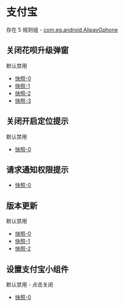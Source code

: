# 支付宝

存在 5 规则组 - [com.eg.android.AlipayGphone](/src/apps/com.eg.android.AlipayGphone.ts)

## 关闭花呗升级弹窗

默认禁用

- [快照-0](https://i.gkd.li/import/12737055)
- [快照-1](https://i.gkd.li/import/13183946)
- [快照-2](https://i.gkd.li/import/12826077)
- [快照-3](https://i.gkd.li/import/12915864)

## 关闭开启定位提示

默认禁用

- [快照-0](https://i.gkd.li/import/12792688)

## 请求通知权限提示

- [快照-0](https://i.gkd.li/import/13194955)

## 版本更新

默认禁用

- [快照-0](https://i.gkd.li/import/13327095)
- [快照-1](https://i.gkd.li/import/13490805)
- [快照-2](https://i.gkd.li/import/13490797)

## 设置支付宝小组件

默认禁用 - 点击关闭

- [快照-0](https://i.gkd.li/import/13327349)
